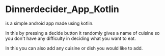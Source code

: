 # Dinnerdecider_App_Kotlin
is a simple android app made using kotlin.

In this by pressing a decide button it randomly gives a name of cuisine so you don't have any difficulty in deciding what you want to eat.

In this you can also add any cuisine or dish you would like to add.
